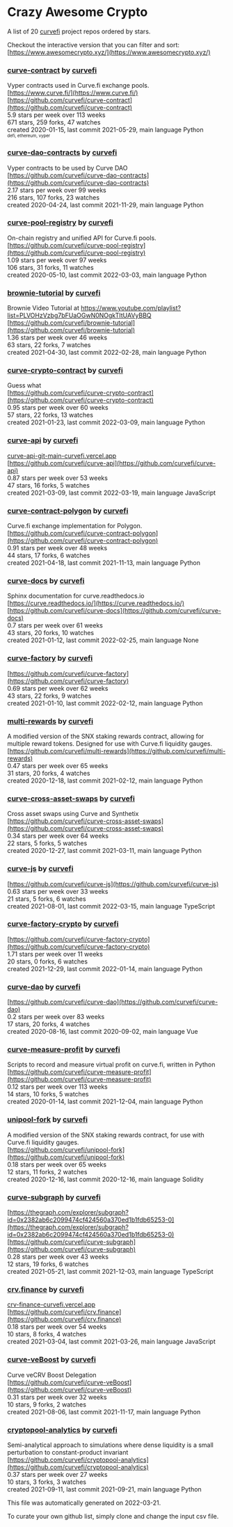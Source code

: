 # Crazy Awesome Crypto
A list of 20 [curvefi](https://github.com/curvefi) project repos ordered by stars.  

Checkout the interactive version that you can filter and sort: 
[https://www.awesomecrypto.xyz/](https://www.awesomecrypto.xyz/)  


### [curve-contract](https://github.com/curvefi/curve-contract) by [curvefi](https://github.com/curvefi)  
Vyper contracts used in Curve.fi exchange pools.  
[https://www.curve.fi/](https://www.curve.fi/)  
[https://github.com/curvefi/curve-contract](https://github.com/curvefi/curve-contract)  
5.9 stars per week over 113 weeks  
671 stars, 259 forks, 47 watches  
created 2020-01-15, last commit 2021-05-29, main language Python  
<sub><sup>defi, ethereum, vyper</sup></sub>


### [curve-dao-contracts](https://github.com/curvefi/curve-dao-contracts) by [curvefi](https://github.com/curvefi)  
Vyper contracts to be used by Curve DAO  
[https://github.com/curvefi/curve-dao-contracts](https://github.com/curvefi/curve-dao-contracts)  
2.17 stars per week over 99 weeks  
216 stars, 107 forks, 23 watches  
created 2020-04-24, last commit 2021-11-29, main language Python  


### [curve-pool-registry](https://github.com/curvefi/curve-pool-registry) by [curvefi](https://github.com/curvefi)  
On-chain registry and unified API for Curve.fi pools.  
[https://github.com/curvefi/curve-pool-registry](https://github.com/curvefi/curve-pool-registry)  
1.09 stars per week over 97 weeks  
106 stars, 31 forks, 11 watches  
created 2020-05-10, last commit 2022-03-03, main language Python  


### [brownie-tutorial](https://github.com/curvefi/brownie-tutorial) by [curvefi](https://github.com/curvefi)  
Brownie Video Tutorial at https://www.youtube.com/playlist?list=PLVOHzVzbg7bFUaOGwN0NOgkTItUAVyBBQ  
[https://github.com/curvefi/brownie-tutorial](https://github.com/curvefi/brownie-tutorial)  
1.36 stars per week over 46 weeks  
63 stars, 22 forks, 7 watches  
created 2021-04-30, last commit 2022-02-28, main language Python  


### [curve-crypto-contract](https://github.com/curvefi/curve-crypto-contract) by [curvefi](https://github.com/curvefi)  
Guess what  
[https://github.com/curvefi/curve-crypto-contract](https://github.com/curvefi/curve-crypto-contract)  
0.95 stars per week over 60 weeks  
57 stars, 22 forks, 13 watches  
created 2021-01-23, last commit 2022-03-09, main language Python  


### [curve-api](https://github.com/curvefi/curve-api) by [curvefi](https://github.com/curvefi)  
  
[curve-api-git-main-curvefi.vercel.app](curve-api-git-main-curvefi.vercel.app)  
[https://github.com/curvefi/curve-api](https://github.com/curvefi/curve-api)  
0.87 stars per week over 53 weeks  
47 stars, 16 forks, 5 watches  
created 2021-03-09, last commit 2022-03-19, main language JavaScript  


### [curve-contract-polygon](https://github.com/curvefi/curve-contract-polygon) by [curvefi](https://github.com/curvefi)  
Curve.fi exchange implementation for Polygon.  
[https://github.com/curvefi/curve-contract-polygon](https://github.com/curvefi/curve-contract-polygon)  
0.91 stars per week over 48 weeks  
44 stars, 17 forks, 6 watches  
created 2021-04-18, last commit 2021-11-13, main language Python  


### [curve-docs](https://github.com/curvefi/curve-docs) by [curvefi](https://github.com/curvefi)  
Sphinx documentation for curve.readthedocs.io  
[https://curve.readthedocs.io/](https://curve.readthedocs.io/)  
[https://github.com/curvefi/curve-docs](https://github.com/curvefi/curve-docs)  
0.7 stars per week over 61 weeks  
43 stars, 20 forks, 10 watches  
created 2021-01-12, last commit 2022-02-25, main language None  


### [curve-factory](https://github.com/curvefi/curve-factory) by [curvefi](https://github.com/curvefi)  
  
[https://github.com/curvefi/curve-factory](https://github.com/curvefi/curve-factory)  
0.69 stars per week over 62 weeks  
43 stars, 22 forks, 9 watches  
created 2021-01-10, last commit 2022-02-12, main language Python  


### [multi-rewards](https://github.com/curvefi/multi-rewards) by [curvefi](https://github.com/curvefi)  
A modified version of the SNX staking rewards contract, allowing for multiple reward tokens. Designed for use with Curve.fi liquidity gauges.  
[https://github.com/curvefi/multi-rewards](https://github.com/curvefi/multi-rewards)  
0.47 stars per week over 65 weeks  
31 stars, 20 forks, 4 watches  
created 2020-12-18, last commit 2021-02-12, main language Python  


### [curve-cross-asset-swaps](https://github.com/curvefi/curve-cross-asset-swaps) by [curvefi](https://github.com/curvefi)  
Cross asset swaps using Curve and Synthetix  
[https://github.com/curvefi/curve-cross-asset-swaps](https://github.com/curvefi/curve-cross-asset-swaps)  
0.34 stars per week over 64 weeks  
22 stars, 5 forks, 5 watches  
created 2020-12-27, last commit 2021-03-11, main language Python  


### [curve-js](https://github.com/curvefi/curve-js) by [curvefi](https://github.com/curvefi)  
  
[https://github.com/curvefi/curve-js](https://github.com/curvefi/curve-js)  
0.63 stars per week over 33 weeks  
21 stars, 5 forks, 6 watches  
created 2021-08-01, last commit 2022-03-15, main language TypeScript  


### [curve-factory-crypto](https://github.com/curvefi/curve-factory-crypto) by [curvefi](https://github.com/curvefi)  
  
[https://github.com/curvefi/curve-factory-crypto](https://github.com/curvefi/curve-factory-crypto)  
1.71 stars per week over 11 weeks  
20 stars, 0 forks, 6 watches  
created 2021-12-29, last commit 2022-01-14, main language Python  


### [curve-dao](https://github.com/curvefi/curve-dao) by [curvefi](https://github.com/curvefi)  
  
[https://github.com/curvefi/curve-dao](https://github.com/curvefi/curve-dao)  
0.2 stars per week over 83 weeks  
17 stars, 20 forks, 4 watches  
created 2020-08-16, last commit 2020-09-02, main language Vue  


### [curve-measure-profit](https://github.com/curvefi/curve-measure-profit) by [curvefi](https://github.com/curvefi)  
Scripts to record and measure virtual profit on curve.fi, written in Python  
[https://github.com/curvefi/curve-measure-profit](https://github.com/curvefi/curve-measure-profit)  
0.12 stars per week over 113 weeks  
14 stars, 10 forks, 5 watches  
created 2020-01-14, last commit 2021-12-04, main language Python  


### [unipool-fork](https://github.com/curvefi/unipool-fork) by [curvefi](https://github.com/curvefi)  
A modified version of the SNX staking rewards contract, for use with Curve.fi liquidity gauges.  
[https://github.com/curvefi/unipool-fork](https://github.com/curvefi/unipool-fork)  
0.18 stars per week over 65 weeks  
12 stars, 11 forks, 2 watches  
created 2020-12-16, last commit 2020-12-16, main language Solidity  


### [curve-subgraph](https://github.com/curvefi/curve-subgraph) by [curvefi](https://github.com/curvefi)  
  
[https://thegraph.com/explorer/subgraph?id=0x2382ab6c2099474cf424560a370ed1b1fdb65253-0](https://thegraph.com/explorer/subgraph?id=0x2382ab6c2099474cf424560a370ed1b1fdb65253-0)  
[https://github.com/curvefi/curve-subgraph](https://github.com/curvefi/curve-subgraph)  
0.28 stars per week over 43 weeks  
12 stars, 19 forks, 6 watches  
created 2021-05-21, last commit 2021-12-03, main language TypeScript  


### [crv.finance](https://github.com/curvefi/crv.finance) by [curvefi](https://github.com/curvefi)  
  
[crv-finance-curvefi.vercel.app](crv-finance-curvefi.vercel.app)  
[https://github.com/curvefi/crv.finance](https://github.com/curvefi/crv.finance)  
0.18 stars per week over 54 weeks  
10 stars, 8 forks, 4 watches  
created 2021-03-04, last commit 2021-03-26, main language JavaScript  


### [curve-veBoost](https://github.com/curvefi/curve-veBoost) by [curvefi](https://github.com/curvefi)  
Curve veCRV Boost Delegation  
[https://github.com/curvefi/curve-veBoost](https://github.com/curvefi/curve-veBoost)  
0.31 stars per week over 32 weeks  
10 stars, 9 forks, 2 watches  
created 2021-08-06, last commit 2021-11-17, main language Python  


### [cryptopool-analytics](https://github.com/curvefi/cryptopool-analytics) by [curvefi](https://github.com/curvefi)  
Semi-analytical  approach to simulations where dense liquidity is a small perturbation to constant-product invariant  
[https://github.com/curvefi/cryptopool-analytics](https://github.com/curvefi/cryptopool-analytics)  
0.37 stars per week over 27 weeks  
10 stars, 3 forks, 3 watches  
created 2021-09-11, last commit 2021-09-21, main language Python  


This file was automatically generated on 2022-03-21.  

To curate your own github list, simply clone and change the input csv file.  